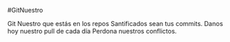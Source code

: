 #GitNuestro

Git Nuestro que estás en los repos
Santificados sean tus commits.
Danos hoy nuestro pull de cada día
Perdona nuestros conflictos.